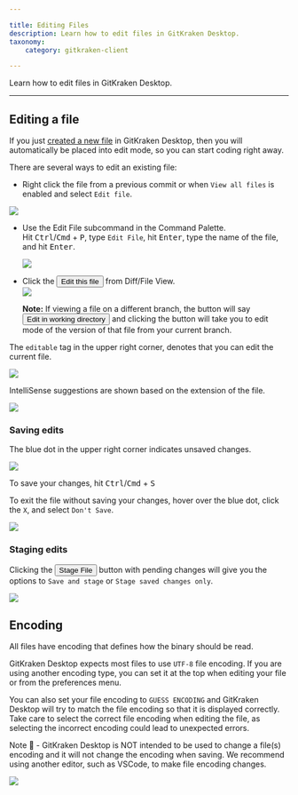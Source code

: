 ```yaml
---

title: Editing Files
description: Learn how to edit files in GitKraken Desktop.
taxonomy:
    category: gitkraken-client

---
```

Learn how to edit files in GitKraken Desktop.
***

## Editing a file

If you just [created a new file](/working-with-files/adding-and-removing#adding-a-file) in GitKraken Desktop, then you will automatically be placed into edit mode, so you can start coding right away.

There are several ways to edit an existing file:
 * Right click the file from a previous commit or when `View all files` is enabled and select `Edit file`.

 <img src='/wp-content/uploads/edit-context-menu.png' srcset='/wp-content/uploads/edit-context-menu@2x.png 2x' class='img-bordered img-responsive center'>

 * Use the Edit File subcommand in the Command Palette.  
 Hit <kbd>Ctrl</kbd>/<kbd>Cmd</kbd> + <kbd>P</kbd>, type `Edit File`, hit <kbd>Enter</kbd>, type the name of the file, and hit <kbd>Enter</kbd>.

    <img src='/wp-content/uploads/edit-file-fuzzy.gif' class='img-bordered img-responsive center'>
    
 * Click the <button class='button button--primary button--ui button--nolink'>Edit this file</span></button> from Diff/File View.  
    <img src='/wp-content/uploads/edit-diff.png' srcset='/wp-content/uploads/edit-diff@2x.png 2x' class='img-bordered img-responsive center'>
    <div class='callout callout--success'>
    <p><strong>Note:</strong> If viewing a file on a different branch, the button will say <button class='button button--primary button--ui button--nolink'>Edit in working directory</span></button> and clicking the button will take you to edit mode of the version of that file from your current branch.</p>
    </div>
 

The `editable` tag in the upper right corner, denotes that you can edit the current file.

<img src='/wp-content/uploads/editable.png' srcset='/wp-content/uploads/editable@2x.png 2x' class='img-bordered img-responsive center'>

IntelliSense suggestions are shown based on the extension of the file.

<img src='/wp-content/uploads/intellisense.png' srcset='/wp-content/uploads/intellisense@2x.png 2x' class='img-bordered img-responsive center'>

### Saving edits

The blue dot in the upper right corner indicates unsaved changes. 

<img src='/wp-content/uploads/pending-changes.png' srcset='/wp-content/uploads/pending-changes@2x.png 2x' class='img-bordered img-responsive center'>

To save your changes, hit <kbd>Ctrl</kbd>/<kbd>Cmd</kbd> + <kbd>S</kbd>

To exit the file without saving your changes, hover over the blue dot, click the `X`, and select `Don't Save`.

<img src='/wp-content/uploads/dont-save.gif' class='img-bordered img-responsive center'>

### Staging edits

Clicking the <button class='button button--success button--ui button--nolink'>Stage File</span></button> button with pending changes will give you the options to `Save and stage` or `Stage saved changes only`. 

<img src='/wp-content/uploads/save-stage.png' srcset='/wp-content/uploads/save-stage@2x.png 2x' class='img-bordered img-responsive center'>

## Encoding

All files have encoding that defines how the binary should be read. 

GitKraken Desktop expects most files to use `UTF-8` file encoding. If you are using another encoding type, you can set it at the top when editing your file or from the preferences menu.

You can also set your file encoding to `GUESS ENCODING` and GitKraken Desktop will try to match the file encoding so that it is displayed correctly. Take care to select the correct file encoding when editing the file, as selecting the incorrect encoding could lead to unexpected errors.

<div class='callout callout--warning'>
    <p>Note 📝 - GitKraken Desktop is NOT intended to be used to change a file(s) encoding and it will not change the encoding when saving. We recommend using another editor, such as VSCode, to make file encoding changes.</p>
</div>

<img src='/wp-content/uploads/preferences-encoding-select.png' class='img-bordered img-responsive center'>